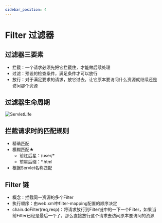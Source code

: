 ```yaml
---
sidebar_position: 4
---
```


# Filter 过滤器

## 过滤器三要素

- 拦截：一个请求必须先把它拦截住，才能做后续处理
- 过滤：预设的检查条件，满足条件才可以放行
- 放行：对于满足要求的请求，放它过去，让它原本要访问什么资源就继续还是访问那个资源

## 过滤器生命周期

![ServletLife](/img/core/javaweb/Filter生命周期.png)

## 拦截请求时的匹配规则

- 精确匹配
- 模糊匹配★
  - 前杠后星：/user/*
  - 前星后缀：*.html
- 根据Servlet名称匹配

## Filter 链

- 概念：拦截同一资源的多个Filter
- 执行顺序：由web.xml中filter-mapping配置的顺序决定
- chain.doFilter(req,resp)：将请求放行到Filter链中的一下一个Filter，如果当前Filter已经是最后一个了，那么直接放行这个请求去访问原本要访问的资源
